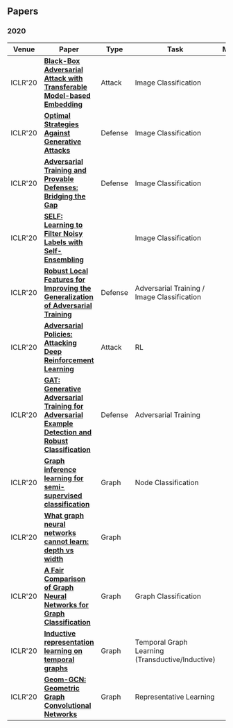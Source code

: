 ## Papers

### 2020
| Venue | Paper           | Type       |  Task | Model       | Code |
| --------- | -------- | -------- | -------- | ----------- | ---- |
| ICLR'20 | **[Black-Box Adversarial Attack with Transferable Model-based Embedding](https://openreview.net/pdf?id=SJxhNTNYwB)** | Attack | Image Classification | |  |
| ICLR'20 | **[Optimal Strategies Against Generative Attacks](https://openreview.net/pdf?id=BkgzMCVtPB)**  | Defense  |  Image Classification  | | |
| ICLR'20 |**[Adversarial Training and Provable Defenses: Bridging the Gap](https://openreview.net/pdf?id=SJxSDxrKDr)** | Defense | Image Classification | | |
| ICLR'20 | **[SELF: Learning to Filter Noisy Labels with Self-Ensembling](https://openreview.net/pdf?id=HkgsPhNYPS)** |  | Image Classification |  | |
| ICLR'20 | **[Robust Local Features for Improving the Generalization of Adversarial Training](https://openreview.net/pdf?id=H1lZJpVFvr)** | Defense | Adversarial Training / Image Classification | |  |
| ICLR'20 | **[Adversarial Policies: Attacking Deep Reinforcement Learning](https://openreview.net/pdf?id=HJgEMpVFwB)** | Attack | RL |  |  |
| ICLR'20 | **[GAT: Generative Adversarial Training for Adversarial Example Detection and Robust Classification](https://openreview.net/pdf?id=SJeQEp4YDH)** | Defense | Adversarial Training | |  |
| ICLR'20 | **[Graph inference learning for semi-supervised classification](https://openreview.net/pdf?id=r1evOhEKvH)** | Graph | Node Classification | | |
| ICLR'20 | **[What graph neural networks cannot learn: depth vs width](https://openreview.net/pdf?id=B1l2bp4YwS)** | Graph | | | |
| ICLR'20 | **[A Fair Comparison of Graph Neural Networks for Graph Classification](https://openreview.net/pdf?id=HygDF6NFPB)** | Graph | Graph Classification | | |
| ICLR'20 | **[Inductive representation learning on temporal graphs](https://openreview.net/pdf?id=rJeW1yHYwH)** | Graph | Temporal Graph Learning (Transductive/Inductive) | | |
| ICLR'20 | **[Geom-GCN: Geometric Graph Convolutional Networks](https://openreview.net/pdf?id=S1e2agrFvS)** | Graph | Representative Learning |  | |
